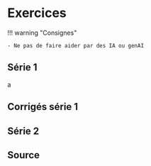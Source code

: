 # Exercices

!!! warning "Consignes"

    - Ne pas de faire aider par des IA ou genAI

## Série 1

a

## Corrigés série 1

## Série 2

## Source
